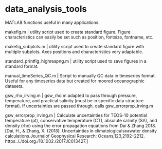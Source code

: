 # data_analysis_tools
MATLAB functions useful in many applications.

makefig.m                       | utility script used to create standard figure. Figure characteristics can easily be set such as position, fontsize, fontname, etc. 

makefig_subplots.m              | utility script used to create standard figure with multiple subplots. Axes positions and characteristics very adaptable. 

standard_printfig_highrespng.m  | utility script used to save figures in a standard format. 

manual_timeSeries_QC.m          | Script to manually QC data in timeseries format. Useful for any timeseries data but created for moored oceanographic datasets.

gsw_rho_irving.m                | gsw_rho.m adapted to pass through pressure, temperature, and practical salinity (must be in specific data structure format). If uncertainties are passed through, calls gsw_errorprop_irving.m

gsw_errorprop_irving.m          | Calculate uncertainties for TEOS-10 potential temperature (pt), conservative temperature (CT), absolute salinity (SA), and density (rho) using the error propagation equations from Dai & Zhang 2018. [Dai, H., & Zhang, X. (2018). Uncertainties in climatologicalseawater density calculations.Journalof Geophysical Research: Oceans,123,2192–2212. https:././doi.org./10.1002./2017JC013427.]


